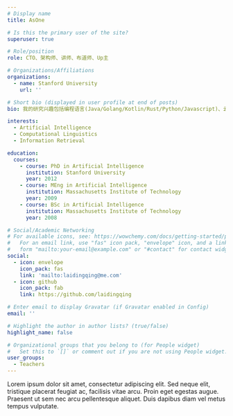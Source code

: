 ```yaml
---
# Display name
title: AsOne

# Is this the primary user of the site?
superuser: true

# Role/position
role: CTO、架构师、讲师、布道师、Up主

# Organizations/Affiliations
organizations:
  - name: Stanford University
    url: ''

# Short bio (displayed in user profile at end of posts)
bio: 我的研究兴趣包括编程语言(Java/Golang/Kotlin/Rust/Python/Javascript)、云平台架构、敏捷开发、数据分析、Web开发.

interests:
  - Artificial Intelligence
  - Computational Linguistics
  - Information Retrieval

education:
  courses:
    - course: PhD in Artificial Intelligence
      institution: Stanford University
      year: 2012
    - course: MEng in Artificial Intelligence
      institution: Massachusetts Institute of Technology
      year: 2009
    - course: BSc in Artificial Intelligence
      institution: Massachusetts Institute of Technology
      year: 2008

# Social/Academic Networking
# For available icons, see: https://wowchemy.com/docs/getting-started/page-builder/#icons
#   For an email link, use "fas" icon pack, "envelope" icon, and a link in the
#   form "mailto:your-email@example.com" or "#contact" for contact widget.
social:
  - icon: envelope
    icon_pack: fas
    link: 'mailto:laidingqing@me.com'
  - icon: github
    icon_pack: fab
    link: https://github.com/laidingqing

# Enter email to display Gravatar (if Gravatar enabled in Config)
email: ''

# Highlight the author in author lists? (true/false)
highlight_name: false

# Organizational groups that you belong to (for People widget)
#   Set this to `[]` or comment out if you are not using People widget.
user_groups:
  - Teachers
---
```


Lorem ipsum dolor sit amet, consectetur adipiscing elit. Sed neque elit, tristique placerat feugiat ac, facilisis vitae arcu. Proin eget egestas augue. Praesent ut sem nec arcu pellentesque aliquet. Duis dapibus diam vel metus tempus vulputate.
